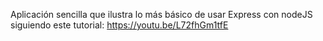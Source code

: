 Aplicación sencilla que ilustra lo más básico de usar Express con nodeJS siguiendo este tutorial: https://youtu.be/L72fhGm1tfE
